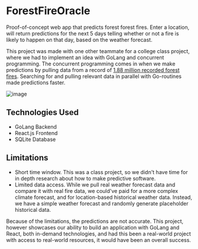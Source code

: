 # ForestFireOracle

Proof-of-concept web app that predicts forest forest fires. Enter a location, will return predictions for the next 5 days telling whether or not a fire is likely to happen on that day, based on the weather forecast.

This project was made with one other teammate for a college class project, where we had to implement an idea with GoLang and concurrent programming. The concurrent programming comes in when we make predictions by pulling data from a record of [1.88 million recorded forest fires](https://www.kaggle.com/rtatman/188-million-us-wildfires). Searching for and pulling relevant data in parallel with Go-routines made predictions faster.

![image](https://user-images.githubusercontent.com/54599694/122151091-e7eec580-ce2c-11eb-8891-9520e2a71fb1.png)

## Technologies Used
- GoLang Backend
- React.js Frontend 
- SQLite Database

## Limitations
- Short time window. This was a class project, so we didn't have time for in depth research about how to make predictive software.
- Limited data access. While we pull real weather forecast data and compare it with real fire data, we could've paid for a more complex climate forecast, and for location-based historical weather data. Instead, we have a simple weather forecast and randomly generate placeholder historical data.

Because of the limitations, the predictions are not accurate. This project, however showcases our ability to build an application with GoLang and React, both in-demand technologies, and had this been a real-world project with access to real-world resources, it would have been an overall success.
